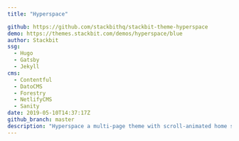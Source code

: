 ```yaml
---
title: "Hyperspace"

github: https://github.com/stackbithq/stackbit-theme-hyperspace
demo: https://themes.stackbit.com/demos/hyperspace/blue
author: Stackbit
ssg:
  - Hugo
  - Gatsby
  - Jekyll
cms:
  - Contentful
  - DatoCMS
  - Forestry
  - NetlifyCMS
  - Sanity
date: 2019-05-10T14:37:17Z
github_branch: master
description: "Hyperspace a multi-page theme with scroll-animated home sections for Stackbit"
---
```

